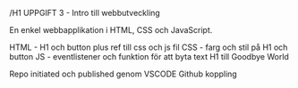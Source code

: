 /H1 UPPGIFT 3 - Intro till webbutveckling

En enkel webbapplikation i HTML, CSS och JavaScript.

 

HTML - H1 och button plus ref till css och js fil
CSS - farg och stil på H1 och button
JS - eventlistener och funktion för att byta text H1 till Goodbye World

Repo initiated och published genom VSCODE Github koppling
